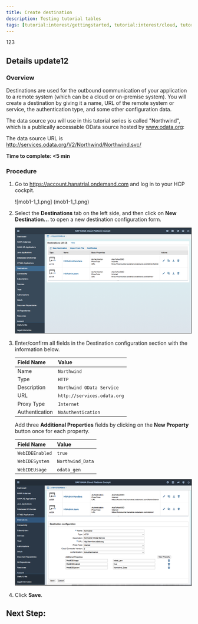 ```yaml
---
title: Create destination
description: Testing tutorial tables
tags: [tutorial:interest/gettingstarted, tutorial:interest/cloud, tutorial:product/hcp, tutorial>nata1]
---
```

123
## Details update12

### Overview
Destinations are used for the outbound communication of your application to a remote system (which can be a cloud or on-premise system). You will create a destination by giving it a name, URL of the remote system or service, the authentication type, and some other configuration data.

The data source you will use in this tutorial series is called "Northwind", which is a publically accessable OData source hosted by www.odata.org:

The data source URL is <http://services.odata.org/V2/Northwind/Northwind.svc/>

**Time to complete: <5 min**

### Procedure

1. Go to <https://account.hanatrial.ondemand.com> and log in to your HCP cockpit.
       
    ![mob1-1_1.png] (mob1-1_1.png)
       
2. Select the **Destinations** tab on the left side, and then click on **New Destination…** to open a new destination configuration form.
     
    ![mob1.png](mob1-1_2.png)
     
3. Enter/confirm all fields in the Destination configuration section with the information below.
      
    Field Name     | Value
    :------------- | :-------------
    Name           | `Northwind`
    Type           | `HTTP`
    Description    | `Northwind OData Service`
    URL            | `http://services.odata.org`
    Proxy Type     | `Internet`
    Authentication | `NoAuthentication`
       
    Add three **Additional Properties** fields by clicking on the **New Property** button once for each property.
       
    Field Name     | Value
    :------------- | :-------------
    `WebIDEEnabled`  | `true`
    `WebIDESystem`   | `Northwind_Data`
    `WebIDEUsage`    | `odata_gen`
       
    ![mob1-1_3.png](mob1-1_3.png)
       
4. Click **Save**.

## Next Step:

